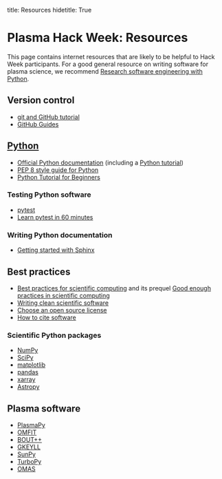 title: Resources
hidetitle: True

# Plasma Hack Week: Resources

This page contains internet resources that are likely to be helpful to
Hack Week participants. For a good general resource on writing software
for plasma science, we recommend [Research software engineering with
Python](https://merely-useful.tech/py-rse/).

## Version control

- [git and GitHub tutorial](https://www.youtube.com/watch?v=xuB1Id2Wxak)
- [GitHub Guides](https://guides.github.com/)

## [Python](https://www.python.org/)

- [Official Python documentation](https://docs.python.org/3/) (including
  a [Python tutorial](https://docs.python.org/3/tutorial/))
- [PEP 8 style guide for Python](https://www.python.org/dev/peps/pep-0008/)
- [Python Tutorial for Beginners](https://www.youtube.com/watch?v=mJEpimi_tFo)

### Testing Python software

- [pytest](https://docs.pytest.org/en/stable/)
- [Learn pytest in 60 minutes](https://www.youtube.com/watch?v=bbp_849-RZ4)

### Writing Python documentation

- [Getting started with Sphinx](https://docs.readthedocs.io/en/stable/intro/getting-started-with-sphinx.html)

## Best practices

- [Best practices for scientific computing](https://doi.org/10.1371/journal.pbio.1001745) and its prequel [Good enough practices in scientific computing](https://doi.org/10.1371/journal.pcbi.1005510)
- [Writing clean scientific software](https://doi.org/10.5281/zenodo.3922956)
- [Choose an open source license](https://choosealicense.com/)
- [How to cite software](https://libguides.mit.edu/c.php?g=551454&p=3900280)

### Scientific Python packages

- [NumPy](https://numpy.org/doc/)
- [SciPy](https://docs.scipy.org/doc/scipy/reference/)
- [matplotlib](https://matplotlib.org/stable/index.html)
- [pandas](https://pandas.pydata.org/)
- [xarray](http://xarray.pydata.org/en/stable/)
- [Astropy](https://docs.astropy.org/en/stable/)

## Plasma software

- [PlasmaPy](https://docs.plasmapy.org/en/latest)
- [OMFIT](https://omfit.io)
- [BOUT++](https://boutproject.github.io/)
- [GKEYLL](https://gkeyll.readthedocs.io/en/latest/)
- [SunPy](https://docs.sunpy.org)
- [TurboPy](https://turbopy.readthedocs.io/en/latest/)
- [OMAS](https://gafusion.github.io/omas/)
